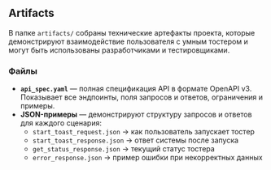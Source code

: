 ## Artifacts

В папке `artifacts/` собраны технические артефакты проекта, которые демонстрируют взаимодействие пользователя с умным тостером и могут быть использованы разработчиками и тестировщиками.

### Файлы

- **`api_spec.yaml`** — полная спецификация API в формате OpenAPI v3. Показывает все эндпоинты, поля запросов и ответов, ограничения и примеры.  
- **JSON-примеры** — демонстрируют структуру запросов и ответов для каждого сценария:  
  - `start_toast_request.json` → как пользователь запускает тостер  
  - `start_toast_response.json` → ответ системы после запуска  
  - `get_status_response.json` → текущий статус тостера  
  - `error_response.json` → пример ошибки при некорректных данных  

